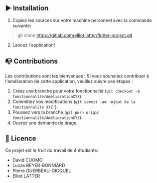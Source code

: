 
## :arrow_forward: Installation

1. Copiez les sources sur votre machine personnel avec la commande suivante:
> git clone https://gitlab.com/elliot.latter/flutter-project.git
2. Lancez l'application!

## :mailbox_with_no_mail: Contributions

Les contributions sont les bienvenues ! Si vous souhaitez contribuer à l'amélioration de cette application, veuillez suivre ces étapes :

1. Créez une branche pour votre fonctionnalité (`git checkout -b fonctionnalité/AméliorationXYZ`).
2. Committez vos modifications (`git commit -am 'Ajout de la fonctionnalité XYZ'`).
3. Poussez vers la branche (`git push origin fonctionnalité/AméliorationXYZ`).
4. Ouvrez une demande de tirage.

## :pencil: Licence

Ce projet est le fruit du travail de 4 étudiants:
* David CUOMO
* Lucas BEYER-BONNIARD
* Pierre GUERBEAU-GICQUEL
* Elliot LATTER
